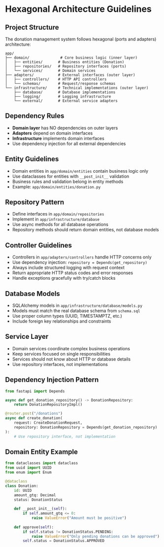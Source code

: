 # Hexagonal Architecture Guidelines

## Project Structure
The donation management system follows hexagonal (ports and adapters) architecture:

```
app/
├── domain/              # Core business logic (inner layer)
│   ├── entities/       # Business entities (Donation)
│   ├── repositories/   # Repository interfaces (ports)
│   └── services/       # Domain services
├── adapters/           # External interfaces (outer layer)
│   ├── controllers/    # HTTP API controllers
│   └── schemas/        # Request/response schemas
└── infrastructure/     # Technical implementations (outer layer)
    ├── database/       # Database implementations
    ├── logging/        # Logging infrastructure
    └── external/       # External service adapters
```

## Dependency Rules
- **Domain layer** has NO dependencies on outer layers
- **Adapters** depend on domain interfaces
- **Infrastructure** implements domain interfaces
- Use dependency injection for all external dependencies

## Entity Guidelines
- Domain entities in `app/domain/entities` contain business logic only
- Use dataclasses for entities with `__post_init__` validation
- Business rules and validation belong in entity methods
- Example: `app/domain/entities/donation.py`

## Repository Pattern
- Define interfaces in `app/domain/repositories`
- Implement in `app/infrastructure/database`
- Use async methods for all database operations
- Repository methods should return domain entities, not database models

## Controller Guidelines
- Controllers in `app/adapters/controllers` handle HTTP concerns only
- Use dependency injection: `repository = Depends(get_repository)`
- Always include structured logging with request context
- Return appropriate HTTP status codes and error responses
- Handle exceptions gracefully with try/catch blocks

## Database Models
- SQLAlchemy models in `app/infrastructure/database/models.py`
- Models must match the real database schema from `schema.sql`
- Use proper column types (UUID, TIMESTAMPTZ, etc.)
- Include foreign key relationships and constraints

## Service Layer
- Domain services coordinate complex business operations
- Keep services focused on single responsibilities
- Services should not know about HTTP or database details
- Use repository interfaces, not implementations

## Dependency Injection Pattern
```python
from fastapi import Depends

async def get_donation_repository() -> DonationRepository:
    return DonationRepositoryImpl()

@router.post("/donations")
async def create_donation(
    request: CreateDonationRequest,
    repository: DonationRepository = Depends(get_donation_repository)
):
    # Use repository interface, not implementation
```

## Domain Entity Example
```python
from dataclasses import dataclass
from uuid import UUID
from enum import Enum

@dataclass
class Donation:
    id: UUID
    amount_gtq: Decimal
    status: DonationStatus
    
    def __post_init__(self):
        if self.amount_gtq <= 0:
            raise ValueError("Amount must be positive")
    
    def approve(self):
        if self.status != DonationStatus.PENDING:
            raise ValueError("Only pending donations can be approved")
        self.status = DonationStatus.APPROVED
```
